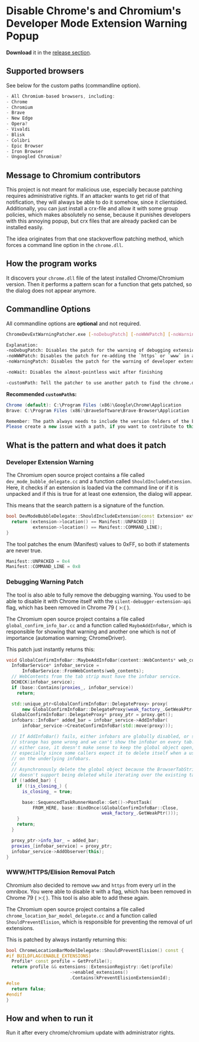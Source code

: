# Disable Chrome's and Chromium's Developer Mode Extension Warning Popup
**Download** it in the [release section](https://github.com/Ceiridge/Chrome-Developer-Mode-Extension-Warning-Patcher/releases).

## Supported browsers
See below for the custom paths (commandline option).
```javascript
- All Chromium-based browsers, including:
- Chrome
- Chromium
- Brave
- New Edge
- Opera?
- Vivaldi
- Blisk
- Colibri
- Epic Browser
- Iron Browser
- Ungoogled Chromium?
```

## Message to Chromium contributors
This project is not meant for malicious use, especially because patching requires administrative rights. If an attacker wants to get rid of that notification, they will always be able to do it somehow, since it clientsided. Additionally, you can just install a crx-file and allow it with some group policies, which makes absolutely no sense, because it punishes developers with this annoying popup, but crx files that are already packed can be installed easily.

The idea originates from that one stackoverflow patching method, which forces a command line option in the `chrome.dll`.

## How the program works
It discovers your `chrome.dll` file of the latest installed Chrome/Chromium version. Then it performs a pattern scan for a function that gets patched, so the dialog does not appear anymore.

## Commandline Options
All commandline options are **optional** and not required.

```bash
ChromeDevExtWarningPatcher.exe [-noDebugPatch] [-noWWWPatch] [-noWarningPatch] [-noWait] [-customPath "C:\Path"]

Explanation:
-noDebugPatch: Disables the patch for the warning of debugging extensions (chrome.debugger)
-noWWWPatch: Disables the patch for re-adding the `https` or `www` in a url, because it matters!
-noWarningPatch: Disables the patch for the warning of developer extensions

-noWait: Disables the almost-pointless wait after finishing

-customPath: Tell the patcher to use another patch to find the chrome.dll file, see below.
```

**Recommended `customPath`s:**
```java
Chrome (default): C:\Program Files (x86)\Google\Chrome\Application
Brave: C:\Program Files (x86)\BraveSoftware\Brave-Browser\Application

Remember: The path always needs to include the version folders of the browser.
Please create a new issue with a path, if you want to contribute to this list.
```

## What is the pattern and what does it patch

### Developer Extension Warning
The Chromium open source project contains a file called `dev_mode_bubble_delegate.cc` and a function called `ShouldIncludeExtension`. Here, it checks if an extension is loaded via the command line or if it is unpacked and if this is true for at least one extension, the dialog will appear.

This means that the search pattern is a signature of the function.

```c++
bool DevModeBubbleDelegate::ShouldIncludeExtension(const Extension* extension) {
  return (extension->location() == Manifest::UNPACKED ||
          extension->location() == Manifest::COMMAND_LINE);
}
```

The tool patches the enum (Manifest) values to 0xFF, so both if statements are never true.
```javascript
Manifest::UNPACKED = 0x4
Manifest::COMMAND_LINE = 0x8
```

### Debugging Warning Patch
The tool is also able to fully remove the debugging warning. You used to be able to disable it with Chrome itself with the `silent-debugger-extension-api` flag, which has been removed in Chrome 79 ( >:( ).

The Chromium open source project contains a file called `global_confirm_info_bar.cc` and a function called `MaybeAddInfoBar`, which is responsible for showing that warning and another one which is not of importance (automation warning; ChromeDriver).

This patch just instantly returns this:

```c++
void GlobalConfirmInfoBar::MaybeAddInfoBar(content::WebContents* web_contents) {
  InfoBarService* infobar_service =
      InfoBarService::FromWebContents(web_contents);
  // WebContents from the tab strip must have the infobar service.
  DCHECK(infobar_service);
  if (base::Contains(proxies_, infobar_service))
    return;

  std::unique_ptr<GlobalConfirmInfoBar::DelegateProxy> proxy(
      new GlobalConfirmInfoBar::DelegateProxy(weak_factory_.GetWeakPtr()));
  GlobalConfirmInfoBar::DelegateProxy* proxy_ptr = proxy.get();
  infobars::InfoBar* added_bar = infobar_service->AddInfoBar(
      infobar_service->CreateConfirmInfoBar(std::move(proxy)));

  // If AddInfoBar() fails, either infobars are globally disabled, or something
  // strange has gone wrong and we can't show the infobar on every tab. In
  // either case, it doesn't make sense to keep the global object open,
  // especially since some callers expect it to delete itself when a user acts
  // on the underlying infobars.
  //
  // Asynchronously delete the global object because the BrowserTabStripTracker
  // doesn't support being deleted while iterating over the existing tabs.
  if (!added_bar) {
    if (!is_closing_) {
      is_closing_ = true;

      base::SequencedTaskRunnerHandle::Get()->PostTask(
          FROM_HERE, base::BindOnce(&GlobalConfirmInfoBar::Close,
                                    weak_factory_.GetWeakPtr()));
    }
    return;
  }

  proxy_ptr->info_bar_ = added_bar;
  proxies_[infobar_service] = proxy_ptr;
  infobar_service->AddObserver(this);
}
```

### WWW/HTTPS/Elision Removal Patch
Chromium also decided to remove `www` and `https` from every url in the omnibox. You were able to disable it with a flag, which has been removed in Chrome 79 ( >:( ). This tool is also able to add these again.

The Chromium open source project contains a file called `chrome_location_bar_model_delegate.cc` and a function called `ShouldPreventElision`, which is responsible for preventing the removal of url extensions.

This is patched by always instantly returning this:

```c++
bool ChromeLocationBarModelDelegate::ShouldPreventElision() const {
#if BUILDFLAG(ENABLE_EXTENSIONS)
  Profile* const profile = GetProfile();
  return profile && extensions::ExtensionRegistry::Get(profile)
                        ->enabled_extensions()
                        .Contains(kPreventElisionExtensionId);
#else
  return false;
#endif
}
```

## How and when to run it
Run it after every chrome/chromium update with administrator rights.